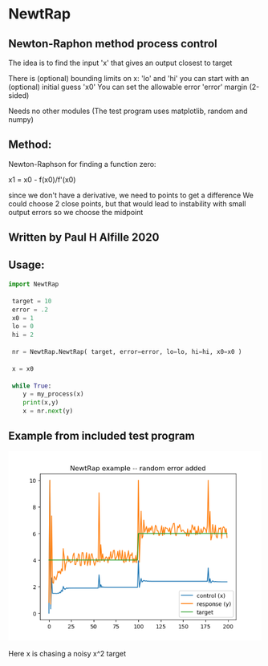 # NewtRap
## Newton-Raphon method process control
 The idea is to find the input 'x' that gives an output closest to target

 There is (optional) bounding limits on x: 'lo' and 'hi' 
 you can start with an (optional) initial guess 'x0'
 You can set the allowable error 'error' margin (2-sided)

 Needs no other modules
 (The test program uses matplotlib, random and numpy)

## Method:
 Newton-Raphson for finding a function zero:
 
 x1 = x0 - f(x0)/f'(x0)

 since we don't have a derivative, we need to points to get a difference
 We could choose 2 close points, but that would lead to instability with small output errors
 so we choose the midpoint

## Written by Paul H Alfille 2020

## Usage:
```python
import NewtRap
 
 target = 10
 error = .2
 x0 = 1
 lo = 0
 hi = 2
 
 nr = NewtRap.NewtRap( target, error=error, lo=lo, hi=hi, x0=x0 )

 x = x0
 
 while True:
    y = my_process(x)
    print(x,y)    
    x = nr.next(y)
```    
## Example from included test program

![](Figure_1.png)

Here x is chasing a noisy x^2 target

